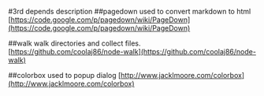 #3rd depends description
##pagedown
used to convert markdown to html
[https://code.google.com/p/pagedown/wiki/PageDown](https://code.google.com/p/pagedown/wiki/PageDown)

##walk
walk directories and collect files. [https://github.com/coolaj86/node-walk](https://github.com/coolaj86/node-walk)

##colorbox
used to popup dialog [http://www.jacklmoore.com/colorbox](http://www.jacklmoore.com/colorbox)
